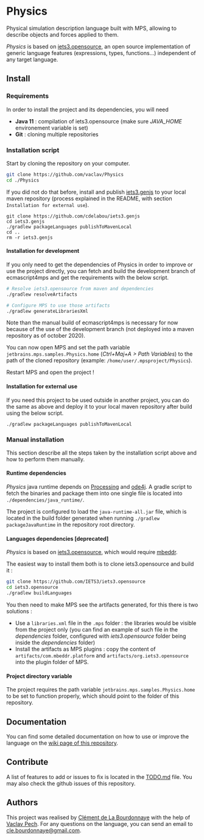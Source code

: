 # Physics

Physical simulation description language built with MPS, allowing to describe objects and forces applied to them.

_Physics_ is based on [iets3.opensource](https://github.com/IETS3/iets3.opensource), an open source implementation of generic language features (expressions, types, functions...) independent of any target language.

## Install

### Requirements
In order to install the project and its dependencies, you will need
- **Java 11** : compilation of iets3.opensource (make sure *JAVA_HOME* environement variable is set)
- **Git** : cloning multiple repositories

### Installation script
Start by cloning the repository on your computer.
```sh
git clone https://github.com/vaclav/Physics
cd ./Physics
```

If you did not do that before, install and publish [iets3.genjs](https://github.com/cdelabou/iets3.genjs) to your local maven repository (process explained in the README, with section `Installation for external use`).
```
git clone https://github.com/cdelabou/iets3.genjs
cd iets3.genjs
./gradlew packageLanguages publishToMavenLocal
cd ..
rm -r iets3.genjs
```

#### Installation for development
If you only need to get the dependencies of Physics in order to improve or use the project directly, you can fetch and build the development branch of ecmascript4mps and get the requirements with the below script.
```sh
# Resolve iets3.opensource from maven and dependencies
./gradlew resolveArtifacts

# Configure MPS to use those artifacts
./gradlew generateLibrariesXml
```

Note than the manual build of ecmascript4mps is necessary for now because of the use of the development branch (not deployed into a maven repository as of october 2020).

You can now open MPS and set the path variable `jetbrains.mps.samples.Physics.home` (*Ctrl+Maj+A > Path Variables*) to the path of the cloned repository (example: `/home/user/.mpsproject/Physics`).

Restart MPS and open the project !

#### Installation for external use
If you need this project to be used outside in another project, you can do the same as above and deploy it to your local maven repository after build using the below script.
```
./gradlew packageLanguages publishToMavenLocal
```

### Manual installation
This section describe all the steps taken by the installation script above and how to perform them manually.

#### Runtime dependencies
_Physics_ java runtime depends on [Processing](https://processing.org/) and [ode4j](https://github.com/tzaeschke/ode4j). A gradle script to fetch the binaries and package them into one single file is located into `./dependencies/java_runtime/`.

The project is configured to load the `java-runtime-all.jar` file, which is located in the build folder generated when running `./gradlew packageJavaRuntime` in the repository root directory.

#### Languages dependencies [deprecated]
_Physics_ is based on [iets3.opensource](https://github.com/IETS3/iets3.opensource), which would require [mbeddr](http://mbeddr.com/).

The easiest way to install them both is to clone iets3.opensource and build it :
```sh
git clone https://github.com/IETS3/iets3.opensource
cd iets3.opensource
./gradlew buildLanguages
```

You then need to make MPS see the artifacts generated, for this there is two solutions :
- Use a `libraries.xml` file in the `.mps` folder : the libraries would be visible from the project only (you can find an example of such file in the *dependencies* folder, configured with *iets3.opensource* folder being inside the *dependencies* folder)
- Install the artifacts as MPS plugins : copy the content of `artifacts/com.mbeddr.platform` and `artifacts/org.iets3.opensource` into the plugin folder of MPS.

#### Project directory variable
The project requires the path variable `jetbrains.mps.samples.Physics.home` to be set to function properly, which should point to the folder of this repository.

## Documentation
You can find some detailed documentation on how to use or improve the language on the [wiki page of this repository](https://github.com/vaclav/Physics/wiki).

## Contribute

A list of features to add or issues to fix is located in the [TODO.md](./TODO.md) file. You may also check the github issues of this repository.

## Authors

This project was realised by [Clément de La Bourdonnaye](https://github.com/cdelabou) with the help of [Vaclav Pech](https://github.com/vaclav). For any questions on the language, you can send an email to [cle.bourdonnaye@gmail.com](mailto:cle.bourdonnaye@gmail.com).
